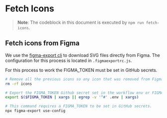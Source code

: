 # Fetch Icons

> **Note**: The codeblock in this document is executed by `npm run fetch-icons`.

## Fetch icons from Figma

We use the [figma-export cli](https://github.com/marcomontalbano/figma-export) to download
SVG files directly from Figma. The configuration for this process is located in
`.figmaexportrc.js`.

For this process to work the FIGMA_TOKEN must be set in GitHub secrets.

```sh
# Remove all the previous icons so any icon that was removed from Figma does not remain in the repository.
rm -rf icons

# Export the FIGMA_TOKEN Github secret set in the workflow env or FIGMA_TOKEN set in .env file for local development.
export $($FIGMA_TOKEN | xargs || egrep -v '^#' .env | xargs)

# This command requires a FIGMA_TOKEN to be set in GitHub secrets.
npx figma-export use-config
```